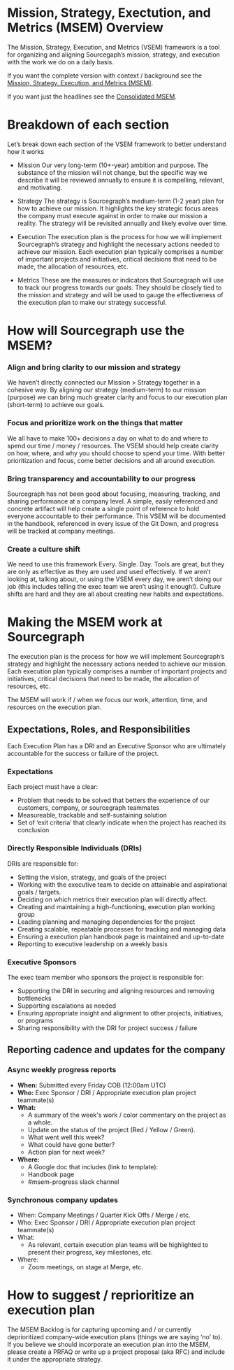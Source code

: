 # Mission, Strategy, Exectution, and Metrics (MSEM) Overview

The Mission, Strategy, Execution, and Metrics (VSEM) framework is a tool for organizing and aligning Sourcegaph’s mission, strategy, and execution with the work we do on a daily basis.

If you want the complete version with context / background see the [Mission, Strategy, Execution, and Metrics (MSEM)](https://docs.google.com/document/u/0/d/1ZgGq3Ox1c1i_3z1z-zLANVDkj2iif_ZUPFq5NvZmAis/edit).

If you want just the headlines see the [Consolidated MSEM](https://docs.google.com/document/u/0/d/1B5RXpMB3GbE44BgQh1gEH2QwT2EX_eVLw6Opw3y4WHY/edit).

# Breakdown of each section

Let’s break down each section of the VSEM framework to better understand how it works

- Mission
  Our very long-term (10+-year) ambition and purpose. The substance of the mission will not change, but the specific way we describe it will be reviewed annually to ensure it is compelling, relevant, and motivating.

- Strategy
  The strategy is Sourcegraph’s medium-term (1-2 year) plan for how to achieve our mission. It highlights the key strategic focus areas the company must execute against in order to make our mission a reality. The strategy will be revisited annually and likely evolve over time.

- Execution
  The execution plan is the process for how we will implement Sourcegraph’s strategy and highlight the necessary actions needed to achieve our mission. Each execution plan typically comprises a number of important projects and initiatives, critical decisions that need to be made, the allocation of resources, etc.

- Metrics
  These are the measures or indicators that Sourcegraph will use to track our progress towards our goals. They should be closely tied to the mission and strategy and will be used to gauge the effectiveness of the execution plan to make our strategy successful.



# How will Sourcegraph use the MSEM?

### Align and bring clarity to our mission and strategy

We haven’t directly connected our Mission > Strategy together in a cohesive way. By aligning our strategy (medium-term) to our mission (purpose) we can bring much greater clarity and focus to our execution plan (short-term) to achieve our goals.

### Focus and prioritize work on the things that matter

We all have to make 100+ decisions a day on what to do and where to spend our time / money / resources. The VSEM should help create clarity on how, where, and why you should choose to spend your time. With better prioritization and focus, come better decisions and all around execution.

### Bring transparency and accountability to our progress

Sourcegraph has not been good about focusing, measuring, tracking, and sharing performance at a company level. A simple, easily referenced and concrete artifact will help create a single point of reference to hold everyone accountable to their performance. This VSEM will be documented in the handbook, referenced in every issue of the Git Down, and progress will be tracked at company meetings.

### Create a culture shift

We need to use this framework Every. Single. Day. Tools are great, but they are only as effective as they are used and used effectively. If we aren’t looking at, talking about, or using the VSEM every day, we aren’t doing our job (this includes telling the exec team we aren’t using it enough!). Culture shifts are hard and they are all about creating new habits and expectations.

# Making the MSEM work at Sourcegraph

The execution plan is the process for how we will implement Sourcegraph’s strategy and highlight the necessary actions needed to achieve our mission. Each execution plan typically comprises a number of important projects and initiatives, critical decisions that need to be made, the allocation of resources, etc.

The MSEM will work if / when we focus our work, attention, time, and resources on the execution plan.

## Expectations, Roles, and Responsibilities

Each Execution Plan has a DRI and an Executive Sponsor who are ultimately accountable for the success or failure of the project.

### Expectations

Each project must have a clear:

- Problem that needs to be solved that betters the experience of our customers, company, or sourcegraph teammates
- Measureable, trackable and self-sustaining solution
- Set of ‘exit criteria’ that clearly indicate when the project has reached its conclusion

### Directly Responsible Individuals (DRIs)

DRIs are responsible for:

- Setting the vision, strategy, and goals of the project
- Working with the executive team to decide on attainable and aspirational goals / targets.
- Deciding on which metrics their execution plan will directly affect.
- Creating and maintaining a high-functioning, execution plan working group
- Leading planning and managing dependencies for the project
- Creating scalable, repeatable processes for tracking and managing data
- Ensuring a execution plan handbook page is maintained and up-to-date
- Reporting to executive leadership on a weekly basis

### Executive Sponsors

The exec team member who sponsors the project is responsible for:

- Supporting the DRI in securing and aligning resources and removing bottlenecks
- Supporting escalations as needed
- Ensuring appropriate insight and alignment to other projects, initiatives, or programs
- Sharing responsibility with the DRI for project success / failure

## Reporting cadence and updates for the company

### Async weekly progress reports

- **When:** Submitted every Friday COB (12:00am UTC)
- **Who:** Exec Sponsor / DRI / Appropriate execution plan project teammate(s)
- **What:**
  - A summary of the week's work / color commentary on the project as a whole.
  - Update on the status of the project (Red / Yellow / Green).
  - What went well this week?
  - What could have gone better?
  - Action plan for next week?
- **Where:**
  - A Google doc that includes (link to template):
  - Handbook page
  - #msem-progress slack channel

### Synchronous company updates

- When: Company Meetings / Quarter Kick Offs / Merge / etc.
- Who: Exec Sponsor / DRI / Appropriate execution plan project teammate(s)
- What:
  - As relevant, certain execution plan teams will be highlighted to present their progress, key milestones, etc.
- Where:
  - Zoom meetings, on stage at Merge, etc.

# How to suggest / reprioritize an execution plan

The MSEM Backlog is for capturing upcoming and / or currently deprioritized company-wide execution plans (things we are saying ‘no’ to). If you believe we should incorporate an execution plan into the MSEM, please create a PRFAQ or write up a project proposal (aka RFC) and include it under the appropriate strategy.
